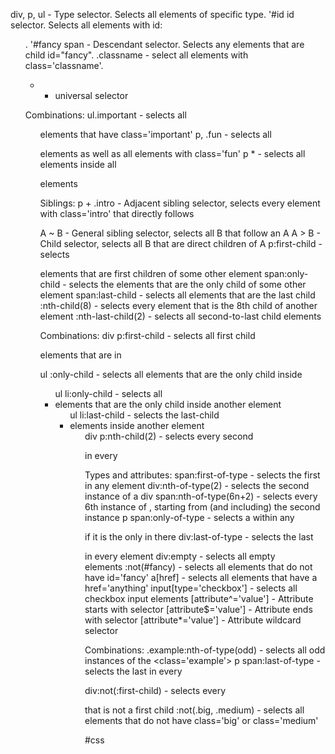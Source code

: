 div, p, ul - Type selector. Selects all elements of specific type.
'#id id selector. Selects all elements with id: <ul id='long'>.
'#fancy span - Descendant selector. Selects any <span> elements that are child id="fancy".
.classname - select all elements with class='classname'.
* - universal selector

Combinations:
ul.important - selects all <ul> elements that have class='important'
p, .fun - selects all <p> elements as well as all elements with class='fun'
p * - selects all elements inside all <p> elements

Siblings:
p + .intro - Adjacent sibling selector, selects every element with class='intro' that directly follows <p>
A ~ B - General sibling selector, selects all B that follow an A
A > B - Child selector, selects all B that are direct children of A
p:first-child - selects <p> elements that are first children of some other element
span:only-child - selects the <span> elements that are the only child of some other element
span:last-child - selects all <span> elements that are the last child
:nth-child(8) - selects every element that is the 8th child of another element
:nth-last-child(2) - selects all second-to-last child elements

Combinations:
div p:first-child - selects all first child <p> elements that are in <div>
ul :only-child - selects all elements that are the only child inside <ul>
ul li:only-child - selects all <li> elements that are the only child inside another element <ul>
ul li:last-child - selects the last-child <li> elements inside another element <ul>
div p:nth-child(2) - selects every second <p> in every <div>

Types and attributes:
span:first-of-type - selects the first<span> in any element
div:nth-of-type(2) - selects the second instance of a div
span:nth-of-type(6n+2) - selects every 6th instance of <span>, starting from (and including) the second instance
p span:only-of-type - selects a <span> within any <p> if it is the only <span> in there
div:last-of-type - selects the last <div> in every element
div:empty - selects all empty <div> elements
:not(#fancy) - selects all elements that do not have id='fancy'
a[href] - selects all <a> elements that have a href='anything'
input[type='checkbox'] - selects all checkbox input elements
[attribute^='value'] - Attribute starts with selector
[attribute$='value'] - Attribute ends with selector
[attribute*='value'] - Attribute wildcard selector

Combinations:
.example:nth-of-type(odd) - selects all odd instances of the <class='example'>
p span:last-of-type - selects the last <span> in every <p>
div:not(:first-child) - selects every <div> that is not a first child
:not(.big, .medium) - selects all elements that do not have class='big' or class='medium'

#css